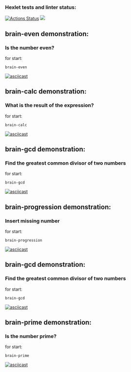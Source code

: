 ### Hexlet tests and linter status:
[![Actions Status](https://github.com/VanHadsoN/frontend-project-44/workflows/hexlet-check/badge.svg)](https://github.com/VanHadsoN/frontend-project-44/actions)
<a href="https://codeclimate.com/github/VanHadsoN/frontend-project-44/maintainability"><img src="https://api.codeclimate.com/v1/badges/7c5d8b8e71bc4359a1ae/maintainability" /></a>
## brain-even demonstration:
### Is the number even?
for start:
```
brain-even
```
[![asciicast](https://asciinema.org/a/QhVpvC5Ctpa06p7lMYZcDUvPq.svg)](https://asciinema.org/a/QhVpvC5Ctpa06p7lMYZcDUvPq)
## brain-calc demonstration:
### What is the result of the expression?
for start:
```
brain-calc
```
[![asciicast](https://asciinema.org/a/BMYM83bCqtQ6ERewJiytxyntY.svg)](https://asciinema.org/a/BMYM83bCqtQ6ERewJiytxyntY)
## brain-gcd demonstration:
### Find the greatest common divisor of two numbers
for start:
```
brain-gcd
```
[![asciicast](https://asciinema.org/a/5hlRGTshfG3t92j6g84J8R2sB.svg)](https://asciinema.org/a/5hlRGTshfG3t92j6g84J8R2sB)
## brain-progression demonstration:
### Insert missing number
for start:
```
brain-progression
```
[![asciicast](https://asciinema.org/a/IlRYeyj5586Ao3uzCz3GbCks9.svg)](https://asciinema.org/a/IlRYeyj5586Ao3uzCz3GbCks9)
## brain-gcd demonstration:
### Find the greatest common divisor of two numbers
for start:
```
brain-gcd
```
[![asciicast](https://asciinema.org/a/5hlRGTshfG3t92j6g84J8R2sB.svg)](https://asciinema.org/a/5hlRGTshfG3t92j6g84J8R2sB)
## brain-prime demonstration:
### Is the number prime?
for start:
```
brain-prime
```
[![asciicast](https://asciinema.org/a/VkffnuZvXI9wDtIZsz37aY9jo.svg)](https://asciinema.org/a/VkffnuZvXI9wDtIZsz37aY9jo)